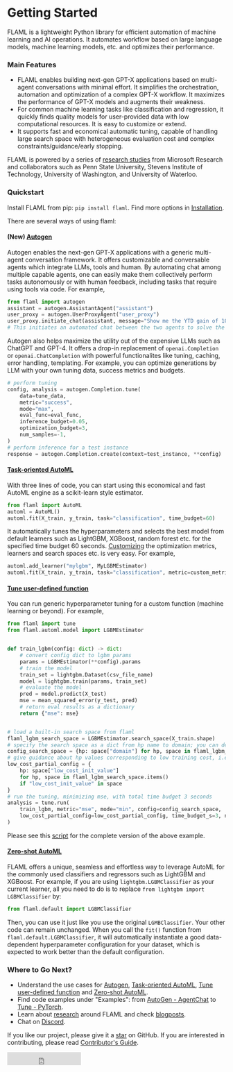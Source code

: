# Getting Started

<!-- ### Welcome to FLAML, a Fast Library for Automated Machine Learning & Tuning! -->

FLAML is a lightweight Python library for efficient automation of machine
learning and AI operations. It automates workflow based on large language models, machine learning models, etc.
and optimizes their performance.

### Main Features

* FLAML enables building next-gen GPT-X applications based on multi-agent conversations with minimal effort. It simplifies the orchestration, automation and optimization of a complex GPT-X workflow. It maximizes the performance of GPT-X models and augments their weakness.
* For common machine learning tasks like classification and regression, it quickly finds quality models for user-provided data with low computational resources. It is easy to customize or extend.
* It supports fast and economical automatic tuning, capable of handling large search space with heterogeneous evaluation cost and complex constraints/guidance/early stopping.

FLAML is powered by a series of [research studies](/docs/Research) from Microsoft Research and collaborators such as Penn State University, Stevens Institute of Technology, University of Washington, and University of Waterloo.

### Quickstart

Install FLAML from pip: `pip install flaml`. Find more options in [Installation](/docs/Installation).

There are several ways of using flaml:

#### (New) [Autogen](https://microsoft.github.io/autogen/)

Autogen enables the next-gen GPT-X applications with a generic multi-agent conversation framework.
It offers customizable and conversable agents which integrate LLMs, tools and human.
By automating chat among multiple capable agents, one can easily make them collectively perform tasks autonomously or with human feedback, including tasks that require using tools via code. For example,
```python
from flaml import autogen
assistant = autogen.AssistantAgent("assistant")
user_proxy = autogen.UserProxyAgent("user_proxy")
user_proxy.initiate_chat(assistant, message="Show me the YTD gain of 10 largest technology companies as of today.")
# This initiates an automated chat between the two agents to solve the task
```

Autogen also helps maximize the utility out of the expensive LLMs such as ChatGPT and GPT-4. It offers a drop-in replacement of `openai.Completion` or `openai.ChatCompletion` with powerful functionalites like tuning, caching, error handling, templating. For example, you can optimize generations by LLM with your own tuning data, success metrics and budgets.
```python
# perform tuning
config, analysis = autogen.Completion.tune(
    data=tune_data,
    metric="success",
    mode="max",
    eval_func=eval_func,
    inference_budget=0.05,
    optimization_budget=3,
    num_samples=-1,
)
# perform inference for a test instance
response = autogen.Completion.create(context=test_instance, **config)
```

#### [Task-oriented AutoML](/docs/Use-Cases/task-oriented-automl)

With three lines of code, you can start using this economical and fast AutoML engine as a scikit-learn style estimator.

```python
from flaml import AutoML
automl = AutoML()
automl.fit(X_train, y_train, task="classification", time_budget=60)
```

It automatically tunes the hyperparameters and selects the best model from default learners such as LightGBM, XGBoost, random forest etc. for the specified time budget 60 seconds. [Customizing](/docs/Use-Cases/task-oriented-automl#customize-automlfit) the optimization metrics, learners and search spaces etc. is very easy. For example,

```python
automl.add_learner("mylgbm", MyLGBMEstimator)
automl.fit(X_train, y_train, task="classification", metric=custom_metric, estimator_list=["mylgbm"], time_budget=60)
```

#### [Tune user-defined function](/docs/Use-Cases/Tune-User-Defined-Function)

You can run generic hyperparameter tuning for a custom function (machine learning or beyond). For example,

```python
from flaml import tune
from flaml.automl.model import LGBMEstimator


def train_lgbm(config: dict) -> dict:
    # convert config dict to lgbm params
    params = LGBMEstimator(**config).params
    # train the model
    train_set = lightgbm.Dataset(csv_file_name)
    model = lightgbm.train(params, train_set)
    # evaluate the model
    pred = model.predict(X_test)
    mse = mean_squared_error(y_test, pred)
    # return eval results as a dictionary
    return {"mse": mse}


# load a built-in search space from flaml
flaml_lgbm_search_space = LGBMEstimator.search_space(X_train.shape)
# specify the search space as a dict from hp name to domain; you can define your own search space same way
config_search_space = {hp: space["domain"] for hp, space in flaml_lgbm_search_space.items()}
# give guidance about hp values corresponding to low training cost, i.e., {"n_estimators": 4, "num_leaves": 4}
low_cost_partial_config = {
    hp: space["low_cost_init_value"]
    for hp, space in flaml_lgbm_search_space.items()
    if "low_cost_init_value" in space
}
# run the tuning, minimizing mse, with total time budget 3 seconds
analysis = tune.run(
    train_lgbm, metric="mse", mode="min", config=config_search_space,
    low_cost_partial_config=low_cost_partial_config, time_budget_s=3, num_samples=-1,
)
```
Please see this [script](https://github.com/microsoft/FLAML/blob/main/test/tune_example.py) for the complete version of the above example.

#### [Zero-shot AutoML](/docs/Use-Cases/Zero-Shot-AutoML)

FLAML offers a unique, seamless and effortless way to leverage AutoML for the commonly used classifiers and regressors such as LightGBM and XGBoost. For example, if you are using `lightgbm.LGBMClassifier` as your current learner, all you need to do is to replace `from lightgbm import LGBMClassifier` by:

```python
from flaml.default import LGBMClassifier
```

Then, you can use it just like you use the original `LGMBClassifier`. Your other code can remain unchanged. When you call the `fit()` function from `flaml.default.LGBMClassifier`, it will automatically instantiate a good data-dependent hyperparameter configuration for your dataset, which is expected to work better than the default configuration.

### Where to Go Next?

* Understand the use cases for [Autogen](https://microsoft.github.io/autogen/), [Task-oriented AutoML](/docs/Use-Cases/Task-Oriented-Automl), [Tune user-defined function](/docs/Use-Cases/Tune-User-Defined-Function) and [Zero-shot AutoML](/docs/Use-Cases/Zero-Shot-AutoML).
* Find code examples under "Examples": from [AutoGen - AgentChat](/docs/Examples/AutoGen-AgentChat) to [Tune - PyTorch](/docs/Examples/Tune-PyTorch).
* Learn about [research](/docs/Research) around FLAML and check [blogposts](/blog).
* Chat on [Discord](https://discord.gg/Cppx2vSPVP).

If you like our project, please give it a [star](https://github.com/microsoft/FLAML/stargazers) on GitHub. If you are interested in contributing, please read [Contributor's Guide](/docs/Contribute).

<iframe src="https://ghbtns.com/github-btn.html?user=microsoft&amp;repo=FLAML&amp;type=star&amp;count=true&amp;size=large" frameborder="0" scrolling="0" width="170" height="30" title="GitHub"></iframe>
